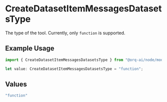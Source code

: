 # CreateDatasetItemMessagesDatasetsType

The type of the tool. Currently, only `function` is supported.

## Example Usage

```typescript
import { CreateDatasetItemMessagesDatasetsType } from "@orq-ai/node/models/operations";

let value: CreateDatasetItemMessagesDatasetsType = "function";
```

## Values

```typescript
"function"
```